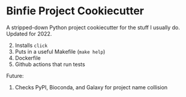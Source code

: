 # Binfie Project Cookiecutter

A stripped-down Python project cookiecutter for the stuff I usually do. Updated for 2022.


2) Installs `click`
3) Puts in a useful Makefile (`make help`)
4) Dockerfile
5) Github actions that run tests

Future:

1) Checks PyPI, Bioconda, and Galaxy for project name collision